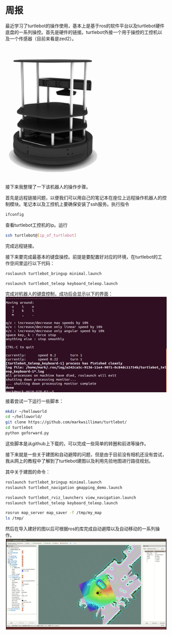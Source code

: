 # 周报

  最近学习了turtlebot的操作使用，基本上是基于ros的软件平台以及turtlebot硬件底盘的一系列操控。首先是硬件的链接。turtlebot外接一个用于操控的工控机以及一个传感器（目前来看是zed2）。

![c341d6db9b4a6c80685fe66e039e9e7](https://github.com/ZYJ-Group/wuyuchen/blob/main/%E5%91%A8%E5%B7%A5%E4%BD%9C/bot1.png)

  接下来我整理了一下该机器人的操作步骤。

  首先是远程链接问题，以便我们可以用自己的笔记本在座位上远程操作机器人的控制模块。笔记本以及工控机上要确保安装了ssh服务。执行指令

```sh
ifconfig
```

查看turtlebot工控机的ip。运行

```sh
ssh turtlebot@[ip_of_turtlebot]
```

完成远程链接。

接下来要完成最基本的键盘操控。前提是要配置好对应的环境，在turtlebot的工作空间里运行以下代码：

```sh
roslaunch turtlebot_bringup minimal.launch
```

```sh
roslaunch turtlebot_teleop keyboard_teleop.launch
```

完成对机器人的键盘控制，成功后会显示以下的界面：![c3b31092a41d8d886f5df35e0eb8eac](https://github.com/ZYJ-Group/wuyuchen/blob/main/%E5%91%A8%E5%B7%A5%E4%BD%9C/bot2.png)

接着尝试一下运行一些脚本：

```sh
mkdir ~/helloworld
cd ~/helloworld/
git clone https://github.com/markwsilliman/turtlebot/
cd turtlebot
python goforward.py
```

这些脚本是从github上下载的，可以完成一些简单的转圈和前进等操作。

接下来就是一些关于建图和自动避障的问题，但是由于目前没有相机还没有尝试，我从网上的教程中了解到了turtlebot建图以及利用先验地图进行路径规划。

其中关于建图的命令：

```sh
roslaunch turtlebot_bringup minimal.launch
roslaunch turtlebot_navigation gmapping_demo.launch
```

```sh
roslaunch turtlebot_rviz_launchers view_navigation.launch
roslaunch turtlebot_teleop keyboard_teleop.launch
```

```sh
rosrun map_server map_saver -f /tmp/my_map
ls /tmp/
```

然后在导入建好的图以后可根据ros的库完成自动避障以及自动移动的一系列操作。![c443a94a492a93f1b90c96aa2baf07d](https://github.com/ZYJ-Group/wuyuchen/blob/main/%E5%91%A8%E5%B7%A5%E4%BD%9C/bot3.png)
